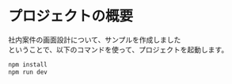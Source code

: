 # プロジェクトの概要
社内案件の画面設計について、サンプルを作成しました   
ということで、以下のコマンドを使って、プロジェクトを起動します。
```bash
npm install
npm run dev
```